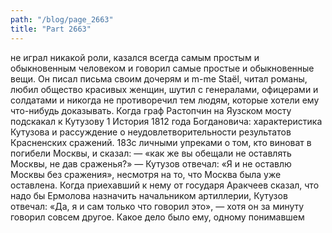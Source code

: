 ```yaml
---
path: "/blog/page_2663"
title: "Part 2663"
---
```


не играл никакой роли, казался всегда самым простым и обыкновенным человеком и говорил самые простые и обыкновенные вещи. Он писал письма своим дочерям и m-me Staël, читал романы, любил общество красивых женщин, шутил с генералами, офицерами и солдатами и никогда не противоречил тем людям, которые хотели ему что-нибудь доказывать. Когда граф Растопчин на Яузском мосту подскакал к Кутузову 1 История 1812 года Богдановича: характеристика Кутузова и рассуждение о неудовлетворительности результатов Красненских сражений.
183с личными упреками о том, кто виноват в погибели Москвы, и сказал: — «как же вы обещали не оставлять Москвы, не дав сраженья?» — Кутузов отвечал: «Я и не оставлю Москвы без сражения», несмотря на то, что Москва была уже оставлена. Когда приехавший к нему от государя Аракчеев сказал, что надо бы Ермолова назначить начальником артиллерии, Кутузов отвечал: «Да, я и сам только что говорил это», — хотя он за минуту говорил совсем другое. Какое дело было ему, одному понимавшем
